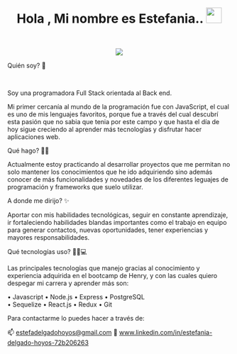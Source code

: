 <h1 align="center"><b> Hola , Mi nombre es Estefania.. </b><img src="https://media.giphy.com/media/hvRJCLFzcasrR4ia7z/giphy.gif" width="35"></h1>

<br>

<p align="center">
  <a href="https://github.com/DenverCoder1/readme-typing-svg"><img src="https://readme-typing-svg.herokuapp.com?font=Time+New+Roman&color=cyan&size=25&center=true&vCenter=true&width=600&height=100&lines=  Welcome..&hearts;++;Full+Stack+Developer,;Active+Learner/Researcher,;Love+to+learn+new+stuffs..<3"></a>
</p>

<p> Quién soy? 👩</p> 

<br>

Soy una programadora Full Stack orientada al Back end.

Mi primer cercanía al mundo de la programación fue con JavaScript, el cual es uno de mis lenguajes favoritos, porque fue a través del cual descubrí esta pasión que no sabia que tenia por este campo y que hasta el día de hoy sigue creciendo al aprender más tecnologías y  disfrutar hacer aplicaciones web.

Qué hago? 👩‍💻

Actualmente estoy practicando al desarrollar proyectos que me permitan no solo mantener los conocimientos que he ido adquiriendo sino además conocer de más funcionalidades y novedades de los diferentes leguajes de programación y frameworks que suelo utilizar.

A donde me dirijo?  ✨

Aportar con mis habilidades tecnológicas, seguir en constante aprendizaje, ir fortaleciendo habilidades blandas importantes como el trabajo en equipo para generar contactos, nuevas oportunidades,  tener experiencias y  mayores responsabilidades.


Qué tecnologías uso? 🐱‍💻💻


Las principales tecnologías que manejo gracias al conocimiento y experiencia adquirida en el bootcamp de Henry, y con las cuales quiero despegar mi carrera y aprender más son:

•	Javascript
•	Node.js
•	Express
•	PostgreSQL                                       
•	Sequelize
•	React.js
•	Redux
•	Git

Para contactarme lo puedes hacer a través de:

📫 estefadelgadohoyos@gmail.com
📩 www.linkedin.com/in/estefania-delgado-hoyos-72b206263




<!--
**EstefaniaDelgado/EstefaniaDelgado** is a ✨ _special_ ✨ repository because its `README.md` (this file) appears on your GitHub profile.

Here are some ideas to get you started:

- 🔭 I’m currently working on ...
- 🌱 I’m currently learning ...
- 👯 I’m looking to collaborate on ...
- 🤔 I’m looking for help with ...
- 💬 Ask me about ...
- 📫 How to reach me: ...
- 😄 Pronouns: ...
- ⚡ Fun fact: ...
-->


